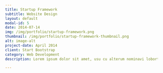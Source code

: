 ```yaml
---
title: Startup Framework
subtitle: Website Design
layout: default
modal-id: 5
date: 2014-07-14
img: /img/portfolio/startup-framework.png
thumbnail: /img/portfolio/startup-framework-thumbnail.png
alt: image-alt
project-date: April 2014
client: Start Bootstrap
category: Web Development
description: Lorem ipsum dolor sit amet, usu cu alterum nominavi lobortis. At duo novum diceret. Tantas apeirian vix et, usu sanctus postulant inciderint ut, populo diceret necessitatibus in vim. Cu eum dicam feugiat noluisse.

---
```

